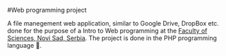#Web programming project

A file manegement web application, similar to Google Drive, DropBox etc. done for the purpose of a Intro to Web programming at the <a href="https://www.pmf.uns.ac.rs/en/"> Faculty of Sciences, Novi Sad, Serbia</a>. The project is done in the PHP programming language :elephant:.
